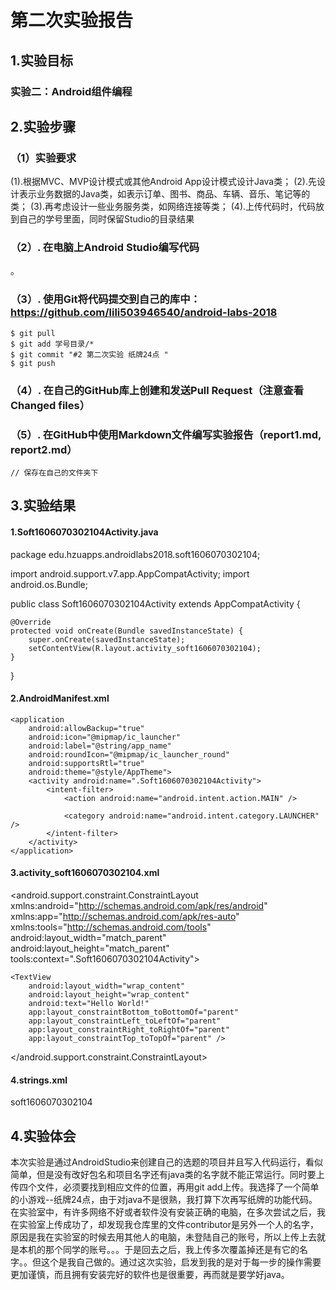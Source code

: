 # 第二次实验报告  

## 1.实验目标
### 实验二：Android组件编程

## 2.实验步骤

### （1）实验要求
(1).根据MVC、MVP设计模式或其他Android App设计模式设计Java类；
(2).先设计表示业务数据的Java类，如表示订单、图书、商品、车辆、音乐、笔记等的类；
(3).再考虑设计一些业务服务类，如网络连接等类；
(4).上传代码时，代码放到自己的学号里面，同时保留Studio的目录结果

### （2）. 在电脑上Android Studio编写代码  
。

### （3）. 使用Git将代码提交到自己的库中：https://github.com/lili503946540/android-labs-2018   
```  
$ git pull
$ git add 学号目录/*
$ git commit "#2 第二次实验 纸牌24点 "
$ git push
```  

### （4）. 在自己的GitHub库上创建和发送Pull Request（注意查看Changed files）  

### （5）. 在GitHub中使用Markdown文件编写实验报告（report1.md, report2.md）  
```  
// 保存在自己的文件夹下
```  

## 3.实验结果

#### 1.Soft1606070302104Activity.java

package edu.hzuapps.androidlabs2018.soft1606070302104;

import android.support.v7.app.AppCompatActivity;
import android.os.Bundle;

public class Soft1606070302104Activity extends AppCompatActivity {

    @Override
    protected void onCreate(Bundle savedInstanceState) {
        super.onCreate(savedInstanceState);
        setContentView(R.layout.activity_soft1606070302104);
    }
}

#### 2.AndroidManifest.xml

<?xml version="1.0" encoding="utf-8"?>
<manifest xmlns:android="http://schemas.android.com/apk/res/android"
    package="edu.hzuapps.androidlabs2018.soft1606070302104">

    <application
        android:allowBackup="true"
        android:icon="@mipmap/ic_launcher"
        android:label="@string/app_name"
        android:roundIcon="@mipmap/ic_launcher_round"
        android:supportsRtl="true"
        android:theme="@style/AppTheme">
        <activity android:name=".Soft1606070302104Activity">
            <intent-filter>
                <action android:name="android.intent.action.MAIN" />

                <category android:name="android.intent.category.LAUNCHER" />
            </intent-filter>
        </activity>
    </application>

</manifest>

#### 3.activity_soft1606070302104.xml

<?xml version="1.0" encoding="utf-8"?>
<android.support.constraint.ConstraintLayout 
    xmlns:android="http://schemas.android.com/apk/res/android"  
    xmlns:app="http://schemas.android.com/apk/res-auto"
    xmlns:tools="http://schemas.android.com/tools"
    android:layout_width="match_parent"
    android:layout_height="match_parent"
    tools:context=".Soft1606070302104Activity">

    <TextView
        android:layout_width="wrap_content"
        android:layout_height="wrap_content"
        android:text="Hello World!"
        app:layout_constraintBottom_toBottomOf="parent"
        app:layout_constraintLeft_toLeftOf="parent"
        app:layout_constraintRight_toRightOf="parent"
        app:layout_constraintTop_toTopOf="parent" />

</android.support.constraint.ConstraintLayout>

#### 4.strings.xml
<resources>
    <string name="app_name">soft1606070302104</string>
</resources>

## 4.实验体会
本次实验是通过AndroidStudio来创建自己的选题的项目并且写入代码运行，看似简单，但是没有改好包名和项目名字还有java类的名字就不能正常运行。同时要上传四个文件，必须要找到相应文件的位置，再用git add上传。我选择了一个简单的小游戏--纸牌24点，由于对java不是很熟，我打算下次再写纸牌的功能代码。在实验室中，有许多网络不好或者软件没有安装正确的电脑，在多次尝试之后，我在实验室上传成功了，却发现我仓库里的文件contributor是另外一个人的名字，原因是我在实验室的时候去用其他人的电脑，未登陆自己的账号，所以上传上去就是本机的那个同学的账号。。。于是回去之后，我上传多次覆盖掉还是有它的名字。。但这个是我自己做的。通过这次实验，启发到我的是对于每一步的操作需要更加谨慎，而且拥有安装完好的软件也是很重要，再而就是要学好java。

